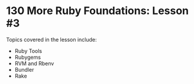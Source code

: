 # 130 More Ruby Foundations: Lesson #3

Topics covered in the lesson include:
* Ruby Tools
* Rubygems
* RVM and Rbenv
* Bundler
* Rake
